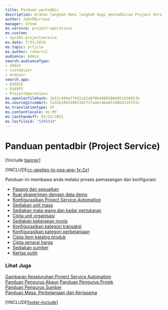 ```yaml
---
title: Panduan pentadbir
description: Arahan langkah demi langkah bagi pentadbiran Project Service
author: JohnPBurrows
manager: kfend
ms.service: project-operations
ms.custom:
- dyn365-projectservice
ms.date: 7/31/2018
ms.topic: article
ms.author: ruhercul
audience: Admin
search.audienceType:
- admin
- customizer
- enduser
search.app:
- D365CE
- D365PS
- ProjectOperations
ms.openlocfilehash: 1b51c484aff032a52a0f0b4986588d95cb58653b
ms.sourcegitcommit: fa32b1893286f20271fa4ec4be8fc68bd135f53c
ms.translationtype: HT
ms.contentlocale: ms-MY
ms.lasthandoff: 02/15/2021
ms.locfileid: "5285314"
---
```

# <a name="administrator-guide-project-service"></a>Panduan pentadbir (Project Service)

[!include [banner](../includes/psa-now-project-operations.md)]

[!INCLUDE[cc-applies-to-psa-app-1x-2x](../includes/cc-applies-to-psa-app-1x-2x.md)]

Panduan ini membawa anda melalui proses pemasangan dan konfigurasi:  
  
- [Pasang dan sesuaikan](install-customize.md)
- [Buat eksperimen dengan data demo](use-demo-data.md)
- [Konfigurasikan Project Service Automation](configure.md)
- [Sediakan unit masa](set-up-time-units.md)
- [Sediakan mata wang dan kadar pertukaran](set-up-currencies-exchange-rates.md)
- [Cipta unit organisasi](create-organizational-units.md)
- [Sediakan kekerapan invois](set-up-invoice-frequencies.md)
- [Konfigurasikan kategori transaksi](configure-transaction-categories.md)
- [Konfigurasikan kategori perbelanjaan](configure-expense-categories.md)
- [Cipta item katalog produk](create-product-catalog-items.md)
- [Cipta senarai harga](create-price-list.md)
- [Sediakan sumber](set-up-resources.md)
- [Kertas putih](white-papers.md)
  
### <a name="see-also"></a>Lihat Juga  
 [Gambaran Keseluruhan Project Service Automation](../psa/overview.md)    
 [Panduan Pengurus Akaun](../psa/account-manager-guide.md) [Panduan Pengurus Projek](../psa/project-manager-guide.md)   
 [Panduan Pengurus Sumber](../psa/resource-manager-guide.md)   
 [Panduan Masa, Perbelanjaan dan Kerjasama](../psa/time-expense-collaboration-guide.md)


[!INCLUDE[footer-include](../includes/footer-banner.md)]